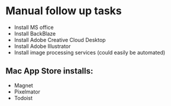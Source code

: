 # Manual follow up tasks

- Install MS office
- Install BackBlaze
- Install Adobe Creative Cloud Desktop
- Install Adobe Illustrator
- Install image processing services (could easily be automated)

## Mac App Store installs:

- Magnet
- Pixelmator
- Todoist
